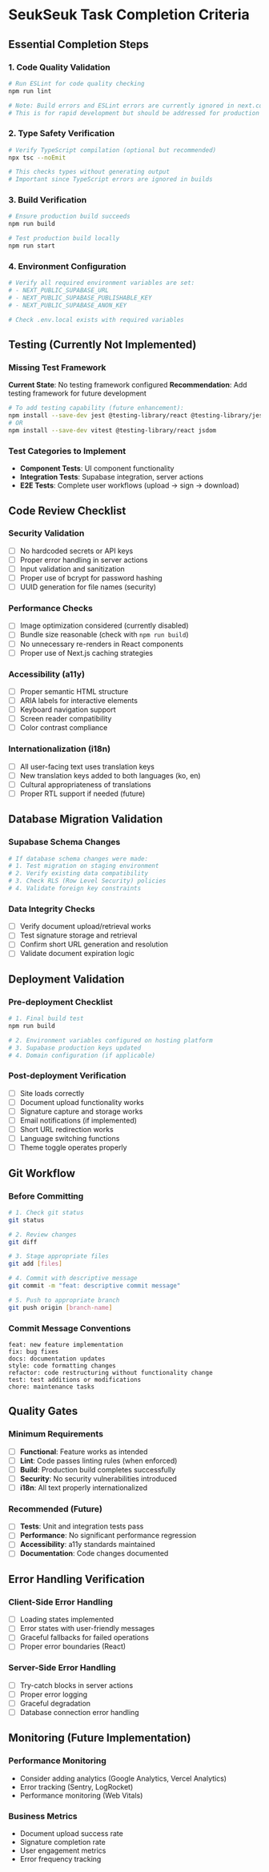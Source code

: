 # SeukSeuk Task Completion Criteria

## Essential Completion Steps

### 1. Code Quality Validation
```bash
# Run ESLint for code quality checking
npm run lint

# Note: Build errors and ESLint errors are currently ignored in next.config.mjs
# This is for rapid development but should be addressed for production
```

### 2. Type Safety Verification
```bash
# Verify TypeScript compilation (optional but recommended)
npx tsc --noEmit

# This checks types without generating output
# Important since TypeScript errors are ignored in builds
```

### 3. Build Verification
```bash
# Ensure production build succeeds
npm run build

# Test production build locally
npm run start
```

### 4. Environment Configuration
```bash
# Verify all required environment variables are set:
# - NEXT_PUBLIC_SUPABASE_URL
# - NEXT_PUBLIC_SUPABASE_PUBLISHABLE_KEY  
# - NEXT_PUBLIC_SUPABASE_ANON_KEY

# Check .env.local exists with required variables
```

## Testing (Currently Not Implemented)

### Missing Test Framework
**Current State**: No testing framework configured
**Recommendation**: Add testing framework for future development

```bash
# To add testing capability (future enhancement):
npm install --save-dev jest @testing-library/react @testing-library/jest-dom
# OR
npm install --save-dev vitest @testing-library/react jsdom
```

### Test Categories to Implement
- **Component Tests**: UI component functionality
- **Integration Tests**: Supabase integration, server actions
- **E2E Tests**: Complete user workflows (upload → sign → download)

## Code Review Checklist

### Security Validation
- [ ] No hardcoded secrets or API keys
- [ ] Proper error handling in server actions
- [ ] Input validation and sanitization
- [ ] Proper use of bcrypt for password hashing
- [ ] UUID generation for file names (security)

### Performance Checks
- [ ] Image optimization considered (currently disabled)
- [ ] Bundle size reasonable (check with `npm run build`)
- [ ] No unnecessary re-renders in React components
- [ ] Proper use of Next.js caching strategies

### Accessibility (a11y)
- [ ] Proper semantic HTML structure
- [ ] ARIA labels for interactive elements
- [ ] Keyboard navigation support
- [ ] Screen reader compatibility
- [ ] Color contrast compliance

### Internationalization (i18n)
- [ ] All user-facing text uses translation keys
- [ ] New translation keys added to both languages (ko, en)
- [ ] Cultural appropriateness of translations
- [ ] Proper RTL support if needed (future)

## Database Migration Validation

### Supabase Schema Changes
```bash
# If database schema changes were made:
# 1. Test migration on staging environment
# 2. Verify existing data compatibility
# 3. Check RLS (Row Level Security) policies
# 4. Validate foreign key constraints
```

### Data Integrity Checks
- [ ] Verify document upload/retrieval works
- [ ] Test signature storage and retrieval
- [ ] Confirm short URL generation and resolution
- [ ] Validate document expiration logic

## Deployment Validation

### Pre-deployment Checklist
```bash
# 1. Final build test
npm run build

# 2. Environment variables configured on hosting platform
# 3. Supabase production keys updated
# 4. Domain configuration (if applicable)
```

### Post-deployment Verification
- [ ] Site loads correctly
- [ ] Document upload functionality works
- [ ] Signature capture and storage works
- [ ] Email notifications (if implemented)
- [ ] Short URL redirection works
- [ ] Language switching functions
- [ ] Theme toggle operates properly

## Git Workflow

### Before Committing
```bash
# 1. Check git status
git status

# 2. Review changes
git diff

# 3. Stage appropriate files
git add [files]

# 4. Commit with descriptive message
git commit -m "feat: descriptive commit message"

# 5. Push to appropriate branch
git push origin [branch-name]
```

### Commit Message Conventions
```
feat: new feature implementation
fix: bug fixes
docs: documentation updates
style: code formatting changes
refactor: code restructuring without functionality change
test: test additions or modifications
chore: maintenance tasks
```

## Quality Gates

### Minimum Requirements
- [ ] **Functional**: Feature works as intended
- [ ] **Lint**: Code passes linting rules (when enforced)
- [ ] **Build**: Production build completes successfully
- [ ] **Security**: No security vulnerabilities introduced
- [ ] **i18n**: All text properly internationalized

### Recommended (Future)
- [ ] **Tests**: Unit and integration tests pass
- [ ] **Performance**: No significant performance regression
- [ ] **Accessibility**: a11y standards maintained
- [ ] **Documentation**: Code changes documented

## Error Handling Verification

### Client-Side Error Handling
- [ ] Loading states implemented
- [ ] Error states with user-friendly messages
- [ ] Graceful fallbacks for failed operations
- [ ] Proper error boundaries (React)

### Server-Side Error Handling
- [ ] Try-catch blocks in server actions
- [ ] Proper error logging
- [ ] Graceful degradation
- [ ] Database connection error handling

## Monitoring (Future Implementation)

### Performance Monitoring
- Consider adding analytics (Google Analytics, Vercel Analytics)
- Error tracking (Sentry, LogRocket)
- Performance monitoring (Web Vitals)

### Business Metrics
- Document upload success rate
- Signature completion rate
- User engagement metrics
- Error frequency tracking